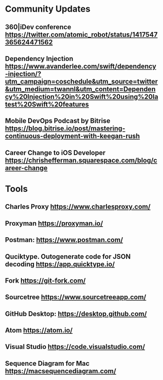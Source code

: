 # Community Updates

## 360|iDev conference https://twitter.com/atomic_robot/status/1417547365624471562

## Dependency Injection https://www.avanderlee.com/swift/dependency-injection/?utm_campaign=coschedule&utm_source=twitter&utm_medium=twannl&utm_content=Dependency%20Injection%20in%20Swift%20using%20latest%20Swift%20features

## Mobile DevOps Podcast by Bitrise https://blog.bitrise.io/post/mastering-continuous-deployment-with-keegan-rush

## Career Change to iOS Developer https://chrishefferman.squarespace.com/blog/career-change

# Tools

## Charles Proxy https://www.charlesproxy.com/

## Proxyman https://proxyman.io/

## Postman: https://www.postman.com/

## Quciktype. Outogenerate code for JSON decoding https://app.quicktype.io/

## Fork https://git-fork.com/

## Sourcetree https://www.sourcetreeapp.com/

## GitHub Desktop: https://desktop.github.com/

## Atom https://atom.io/

## Visual Studio https://code.visualstudio.com/

## Sequence Diagram for Mac https://macsequencediagram.com/
